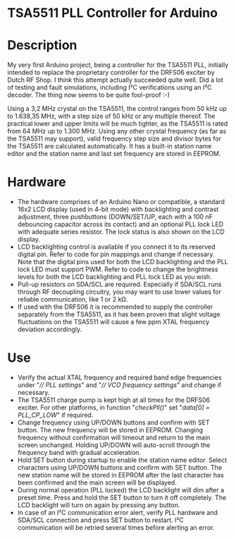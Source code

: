 # TSA5511 PLL Controller for Arduino

# Description
My very first Arduino project, being a controller for the TSA5511 PLL, initially intended to replace the proprietary controller for the DRFS06 exciter by Dutch RF Shop.
I think this attempt actually succeeded quite well. Did a lot of testing and fault simulations, including I²C verifications using an I²C decoder. The thing now seems to be quite fool-proof :-)

Using a 3,2 MHz crystal on the TSA5511, the control ranges from 50 kHz up to 1.638,35 MHz, with a step size of 50 kHz or any multiple thereof.
The practical lower and upper limits will be much tighter, as the TSA5511 is rated from 64 MHz up to 1.300 MHz.
Using any other crystal frequency (as far as the TSA5511 may support), valid frequency step size and divisor bytes for the TSA5511 are calculated automatically.
It has a built-in station name editor and the station name and last set frequency are stored in EEPROM.

# Hardware
- The hardware comprises of an Arduino Nano or compatible, a standard 16x2 LCD display (used in 4-bit mode) with backlighting and contrast adjustment, three pushbuttons (DOWN/SET/UP, each with a 100 nF debouncing capacitor across its contact) and an optional PLL lock LED with adequate series resistor. The lock status is also shown on the LCD display.
- LCD backlighting control is available if you connect it to its reserved digital pin. Refer to code for pin mappings and change if necessary. Note that the digital pins used for both the LCD backlighting and the PLL lock LED must support PWM. Refer to code to change the brightness levels for both the LCD backlighting and PLL lock LED as you wish.
- Pull-up resistors on SDA/SCL are required. Especially if SDA/SCL runs through RF decoupling circuitry, you may want to use lower values for reliable communication, like 1 or 2 kΩ.
- If used with the DRFS06 it is recommended to supply the controller separately from the TSA5511, as it has been proven that slight voltage fluctuations on the TSA5511 will cause a few ppm XTAL frequency deviation accordingly.

# Use
- Verify the actual XTAL frequency and required band edge frequencies under "_// PLL settings_" and "_// VCO frequency settings_" and change if necessary.
- The TSA5511 charge pump is kept high at all times for the DRFS06 exciter. For other platforms, in function "_checkPll()_" set "_data[0] = PLL_CP_LOW_" if required.
- Change frequency using UP/DOWN buttons and confirm with SET button. The new frequency will be stored in EEPROM. Changing frequency without confirmation will timeout and return to the main screen unchanged. Holding UP/DOWN will auto-scroll through the frequency band with gradual acceleration. 
- Hold SET button during startup to enable the station name editor. Select characters using UP/DOWN buttons and confirm with SET button. The new station name will be stored in EEPROM after the last character has been confirmed and the main screen will be displayed.
- During normal operation (PLL locked) the LCD backlight will dim after a preset time. Press and hold the SET button to turn it off completely. The LCD backlight will turn on again by pressing any button.
- In case of an I²C communication error alert, verify PLL hardware and SDA/SCL connection and press SET button to restart. I²C communication will be retried several times before alerting an error.
